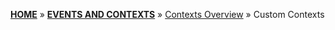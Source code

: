 [**HOME**](Home) » [**EVENTS AND CONTEXTS**](Events-and-Contexts) » [Contexts Overview](Contexts-overview) » Custom Contexts

